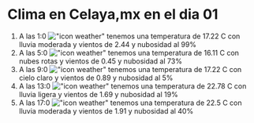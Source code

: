 # Clima en Celaya,mx en el dia 01

1. A las 1:0 !["icon weather"](http://openweathermap.org/img/w/10n.png) tenemos una temperatura de 17.22 C con lluvia moderada y  vientos de 2.44 y nubosidad al 99%
1. A las 5:0 !["icon weather"](http://openweathermap.org/img/w/04n.png) tenemos una temperatura de 16.11 C con nubes rotas y  vientos de 0.45 y nubosidad al 73%
1. A las 9:0 !["icon weather"](http://openweathermap.org/img/w/01d.png) tenemos una temperatura de 17.22 C con cielo claro y  vientos de 0.89 y nubosidad al 5%
1. A las 13:0 !["icon weather"](http://openweathermap.org/img/w/10d.png) tenemos una temperatura de 22.78 C con lluvia ligera y  vientos de 1.69 y nubosidad al 19%
1. A las 17:0 !["icon weather"](http://openweathermap.org/img/w/10d.png) tenemos una temperatura de 22.5 C con lluvia moderada y  vientos de 1.91 y nubosidad al 40%
